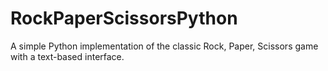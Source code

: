 # RockPaperScissorsPython
A simple Python implementation of the classic Rock, Paper, Scissors game with a text-based interface.
